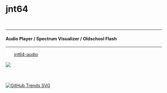 # jnt64
<br>

---
#### Audio Player / Spectrum Visualizer / Oldschool Flash
---
[<img src="images/github-mark-white.svg" height="15px">](https://github.com/jnt64/jnt64-audio) &nbsp; [jnt64-audio](https://github.com/jnt64/jnt64-audio)
<br>
<br>
[<img src="images/mp3-equalizer-player.gif" height="50px">](https://github.com/jnt64/jnt64-audio)
<br><br><br>

[![GitHub Trends SVG](https://api.githubtrends.io/user/svg/jnt64/langs)](https://githubtrends.io)

<!--
---
#### Video Player / Multi Synchonization / C++, Electron, Chromium NACL/Pepper
---
[<img src="images/github-mark-white.svg" height="15px">](https://github.com/jnt64/jnt64-video) &nbsp; [jnt64-video](https://github.com/jnt64/jnt64-video)
<br><br><br>

---
#### Finance Automator / mintapi / Python, Docker
---
[<img src="images/github-mark-white.svg" height="15px">](https://github.com/jnt64/jnt64-finance) &nbsp; [jnt64-finance](https://github.com/jnt64/jnt64-finance)
<br><br><br>
-->
